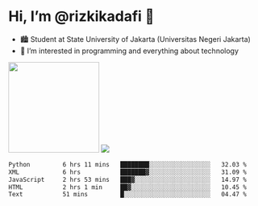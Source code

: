 # Hi, I’m @rizkikadafi 👋
- 🏙 Student at State University of Jakarta (Universitas Negeri Jakarta)
- 👀 I’m interested in programming and everything about technology
<img height="180em" src="https://github-readme-stats.vercel.app/api?username=rizkikadafi&show_icons=true&hide_border=true&&count_private=true&include_all_commits=true" />
<img src="https://github-readme-stats.vercel.app/api/top-langs/?username=rizkikadafi&show_icons=true&hide_border=true&&count_private=true&include_all_commits=true" />

<!--START_SECTION:waka-->

```txt
Python         6 hrs 11 mins   ████████░░░░░░░░░░░░░░░░░   32.03 %
XML            6 hrs           ███████▓░░░░░░░░░░░░░░░░░   31.09 %
JavaScript     2 hrs 53 mins   ███▓░░░░░░░░░░░░░░░░░░░░░   14.97 %
HTML           2 hrs 1 min     ██▓░░░░░░░░░░░░░░░░░░░░░░   10.45 %
Text           51 mins         █░░░░░░░░░░░░░░░░░░░░░░░░   04.47 %
```

<!--END_SECTION:waka-->

<!---
rizkikadafi/rizkikadafi is a ✨ special ✨ repository because its `README.md` (this file) appears on your GitHub profile.
You can click the Preview link to take a look at your changes.
--->
